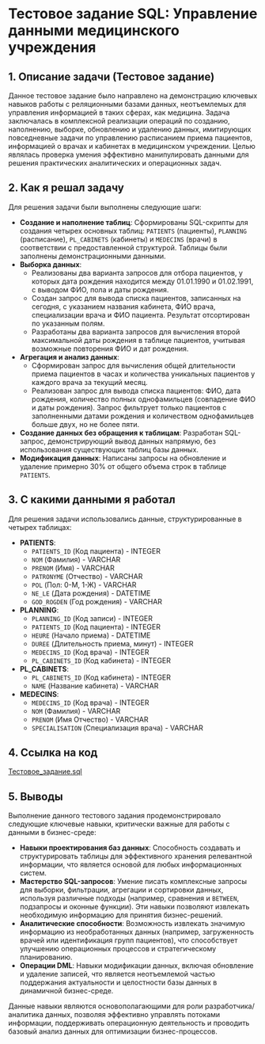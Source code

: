 # Тестовое задание SQL: Управление данными медицинского учреждения

## 1. Описание задачи (Тестовое задание)

Данное тестовое задание было направлено на демонстрацию ключевых навыков работы с реляционными базами данных, неотъемлемых для управления информацией в таких сферах, как медицина. Задача заключалась в комплексной реализации операций по созданию, наполнению, выборке, обновлению и удалению данных, имитирующих повседневные задачи по управлению расписанием приема пациентов, информацией о врачах и кабинетах в медицинском учреждении. Целью являлась проверка умения эффективно манипулировать данными для решения практических аналитических и операционных задач.

## 2. Как я решал задачу

Для решения задачи были выполнены следующие шаги:

* **Создание и наполнение таблиц**: Сформированы SQL-скрипты для создания четырех основных таблиц: `PATIENTS` (пациенты), `PLANNING` (расписание), `PL_CABINETS` (кабинеты) и `MEDECINS` (врачи) в соответствии с предоставленной структурой. Таблицы были заполнены демонстрационными данными.
* **Выборка данных**:
    * Реализованы два варианта запросов для отбора пациентов, у которых дата рождения находится между 01.01.1990 и 01.02.1991, с выводом ФИО, пола и даты рождения.
    * Создан запрос для вывода списка пациентов, записанных на сегодня, с указанием названия кабинета, ФИО врача, специализации врача и ФИО пациента. Результат отсортирован по указанным полям.
    * Разработаны два варианта запросов для вычисления второй максимальной даты рождения в таблице пациентов, учитывая возможные повторения ФИО и дат рождения.
* **Агрегация и анализ данных**:
    * Сформирован запрос для вычисления общей длительности приема пациентов в часах и количества уникальных пациентов у каждого врача за текущий месяц.
    * Реализован запрос для вывода списка пациентов: ФИО, дата рождения, количество полных однофамильцев (совпадение ФИО и даты рождения). Запрос фильтрует только пациентов с заполненными датами рождения и количеством однофамильцев больше двух, но не более пяти.
* **Создание данных без обращения к таблицам**: Разработан SQL-запрос, демонстрирующий вывод данных напрямую, без использования существующих таблиц базы данных.
* **Модификация данных**: Написаны запросы на обновление и удаление примерно 30% от общего объема строк в таблице `PATIENTS`.

## 3. С какими данными я работал

Для решения задачи использовались данные, структурированные в четырех таблицах:

* **PATIENTS**:
    * `PATIENTS_ID` (Код пациента) - INTEGER
    * `NOM` (Фамилия) - VARCHAR
    * `PRENOM` (Имя) - VARCHAR
    * `PATRONYME` (Отчество) - VARCHAR
    * `POL` (Пол: 0-М, 1-Ж) - VARCHAR
    * `NE_LE` (Дата рождения) - DATETIME
    * `GOD_ROGDEN` (Год рождения) - VARCHAR
* **PLANNING**:
    * `PLANNING_ID` (Код записи) - INTEGER
    * `PATIENTS_ID` (Код пациента) - INTEGER
    * `HEURE` (Начало приема) - DATETIME
    * `DUREE` (Длительность приема, минут) - INTEGER
    * `MEDECINS_ID` (Код врача) - INTEGER
    * `PL_CABINETS_ID` (Код кабинета) - INTEGER
* **PL_CABINETS**:
    * `PL_CABINETS_ID` (Код кабинета) - INTEGER
    * `NAME` (Название кабинета) - VARCHAR
* **MEDECINS**:
    * `MEDECINS_ID` (Код врача) - INTEGER
    * `NOM` (Фамилия) - VARCHAR
    * `PRENOM` (Имя Отчество) - VARCHAR
    * `SPECIALISATION` (Специализация врача) - VARCHAR

## 4. Ссылка на код

[Тестовое_задание.sql](Тестовое_задание.sql)

## 5. Выводы

Выполнение данного тестового задания продемонстрировало следующие ключевые навыки, критически важные для работы с данными в бизнес-среде:

* **Навыки проектирования баз данных**: Способность создавать и структурировать таблицы для эффективного хранения релевантной информации, что является основой для любых информационных систем.
* **Мастерство SQL-запросов**: Умение писать комплексные запросы для выборки, фильтрации, агрегации и сортировки данных, используя различные подходы (например, сравнения и `BETWEEN`, подзапросы и оконные функции). Эти навыки позволяют извлекать необходимую информацию для принятия бизнес-решений.
* **Аналитические способности**: Возможность извлекать значимую информацию из необработанных данных (например, загруженность врачей или идентификация групп пациентов), что способствует улучшению операционных процессов и стратегическому планированию.
* **Операции DML**: Навыки модификации данных, включая обновление и удаление записей, что является неотъемлемой частью поддержания актуальности и целостности базы данных в динамичной бизнес-среде.

Данные навыки являются основополагающими для роли разработчика/аналитика данных, позволяя эффективно управлять потоками информации, поддерживать операционную деятельность и проводить базовый анализ данных для оптимизации бизнес-процессов.

